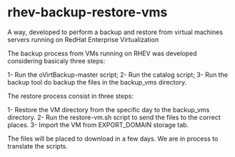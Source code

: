 # rhev-backup-restore-vms
A way, developed to perform a backup and restore from virtual machines servers running on RedHat Enterprise Virtualization

The backup process from VMs running on RHEV was developed considering basicaly three steps:

  1- Run the oVirtBackup-master script;
  2- Run the catalog script;
  3- Run the backup tool do backup the files in the backup_vms directory.
  
The restore process consist in three steps:
  
  1- Restore the VM directory from the specific day to the backup_vms directory.
  2- Run the restore-vm.sh script to send the files to the correct places.
  3- Import the VM from EXPORT_DOMAIN storage tab.
  
  
  The files will be placed to download in a few days. We are in process to translate the scripts.
